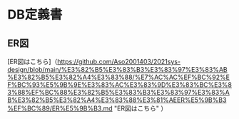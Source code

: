# DB定義書
## ER図
[ER図はこちら]（https://github.com/Aso2001403/2021sys-design/blob/main/%E3%82%B5%E3%83%B3%E3%83%97%E3%83%AB%E3%82%B5%E3%82%A4%E3%83%88/%E7%AC%AC%EF%BC%92%EF%BC%93%E5%9B%9E%E3%83%AC%E3%83%9D%E3%83%BC%E3%83%88%EF%BC%88%E3%82%B5%E3%83%B3%E3%83%97%E3%83%AB%E3%82%B5%E3%82%A4%E3%83%88%E3%81%AEER%E5%9B%B3%EF%BC%89/ER%E5%9B%B3.md "ER図はこちら" ）
